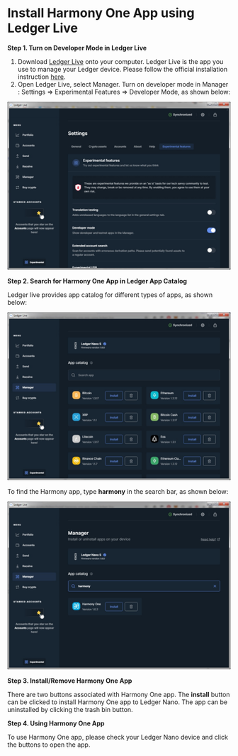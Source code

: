 # Install Harmony One App using Ledger Live

**Step 1. Turn on Developer Mode in Ledger Live**

1. Download [Ledger Live](https://support.ledgerwallet.com/hc/en-us/articles/360006395553/) onto your computer. Ledger Live is the app you use to manage your Ledger device.  Please follow the official installation instruction [here](https://support.ledger.com/hc/en-us/articles/360006395553).
2. Open Ledger Live,  select Manager.  Turn on developer mode in Manager : Settings =&gt; Experimental Features =&gt; Developer Mode, as shown below:

![](../../.gitbook/assets/ledger_live_developer_mode.jpg)

**Step 2. Search for Harmony One App in Ledger App Catalog**

Ledger live provides app catalog for different types of apps, as shown below:

![](../../.gitbook/assets/ledger_live_catalog.jpg)

To find the Harmony app, type **harmony** in the search bar, as shown below:

![](../../.gitbook/assets/ledger_live_catalog_harmony_app_selected.jpg)

**Step 3. Install/Remove Harmony One App**

There are two buttons associated with Harmony One app. The **install** button can be clicked to install Harmony One app to Ledger Nano. The app can be uninstalled by clicking the trash bin button.

**Step 4. Using Harmony One App**

To use Harmony One app, please check your Ledger Nano device and click the buttons to open the app.

